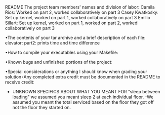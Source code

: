 README 
The project team members' names and division of labor:
  Camila Rios: Worked on part 2, worked collaboratively on part 3
  Casey Kwatkosky: Set up kernel, worked on part 1, worked collaboratively on part 3
  Emilio Sillart: Set up kernel, worked on part 1, worked on part 2, worked collaboratively on part 3

•The contents of your tar archive and a brief description of each file:
  elevator:
  part2: prints time and time difference

•How to compile your executables using your Makefile:
  

•Known bugs and unfinished portions of the project:

•Special considerations or anything I should know when grading your solution◦Any completed extra credit must be documented in the README to receive credit:

- UNKNOWN SPECIFICS ABOUT WHAT YOU MEANT FOR "sleep between loading" we assumed you meant sleep 2 at each individual floor.
  -We assumed you meant the total serviced based on the floor they got off not the floor they started on.

